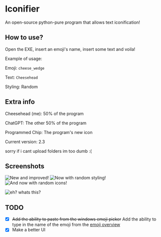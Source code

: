# Iconifier
An open-source python-pure program that allows text iconification!

## How to use?
Open the EXE, insert an emoji's name, insert some text and voila!

Example of usage:

Emoji: `cheese_wedge`

Text: `Cheesehead`

Styling: Random

## Extra info
Cheesehead (me): 50% of the program

ChatGPT: The other 50% of the program

Programmed Chip: The program's new icon

Current version: 2.3

sorry if i cant upload folders im too dumb :(

## Screenshots
![New and improved!](https://cdn.discordapp.com/attachments/925820527011045376/1122827617930854500/image.png "New and improved!") ![Now with random styling!](https://cdn.discordapp.com/attachments/925820527011045376/1122831465873416212/image.png "Now with random styling!") ![And now with random icons!](https://media.discordapp.net/attachments/925820527011045376/1123189256920248330/b5447049-08fa-460d-98a1-c893fb3e0e30.png "And now with random icons! (UI rearrangement included!)")

![eh? whats this?](https://media.discordapp.net/attachments/1114949239299117117/1123201055119921152/image.png "eh? whats this?")

## TODO
* [x] ~~Add the ability to paste from the windows emoji picker~~ Add the ability to type in the name of the emoji from the [emoji overview](https://carpedm20.github.io/emoji/ "See the emoji overview here!!")
* [x] Make a better UI
